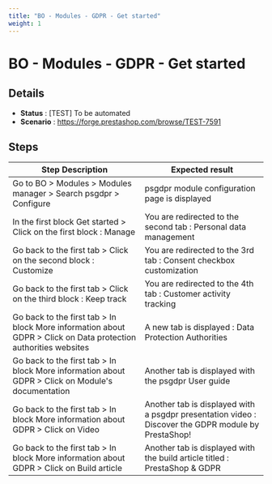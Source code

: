 ```yaml
---
title: "BO - Modules - GDPR - Get started"
weight: 1
---
```


# BO - Modules - GDPR - Get started
## Details
* **Status** : [TEST] To be automated
* **Scenario** : https://forge.prestashop.com/browse/TEST-7591

## Steps
| Step Description | Expected result |
| ----- | ----- |
| Go to BO > Modules > Modules manager > Search psgdpr > Configure | psgdpr module configuration page is displayed |
| In the first block Get started > Click on the first block : Manage | You are redirected to the second tab : Personal data management |
| Go back to the first tab > Click on the second block : Customize | You are redirected to the 3rd tab : Consent checkbox customization |
| Go back to the first tab > Click on the third block : Keep track | You are redirected to the 4th tab : Customer activity tracking |
| Go back to the first tab > In block More information about GDPR > Click on Data protection authorities websites | A new tab is displayed : Data Protection Authorities |
| Go back to the first tab > In block More information about GDPR > Click on Module's documentation | Another tab is displayed with the psgdpr User guide |
| Go back to the first tab > In block More information about GDPR > Click on Video | Another tab is displayed with a psgdpr presentation video : Discover the GDPR module by PrestaShop! |
| Go back to the first tab > In block More information about GDPR > Click on Build article | Another tab is displayed with the build article titled : PrestaShop & GDPR |
